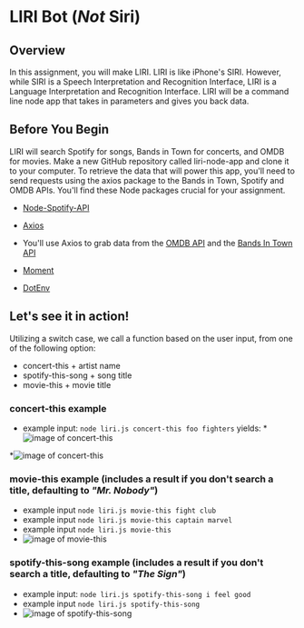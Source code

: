 # **LIRI Bot (_Not_ Siri)**

## **Overview**
In this assignment, you will make LIRI. LIRI is like iPhone's SIRI. However, while SIRI is a Speech Interpretation and Recognition Interface, LIRI is a Language Interpretation and Recognition Interface. LIRI will be a command line node app that takes in parameters and gives you back data.

## **Before You Begin**
LIRI will search Spotify for songs, Bands in Town for concerts, and OMDB for movies.
Make a new GitHub repository called liri-node-app and clone it to your computer.
To retrieve the data that will power this app, you'll need to send requests using the axios package to the Bands in Town, Spotify and OMDB APIs. You'll find these Node packages crucial for your assignment.

* [Node-Spotify-API](https://www.npmjs.com/package/node-spotify-api)

* [Axios](https://www.npmjs.com/package/axios)

* You'll use Axios to grab data from the [OMDB API](http://www.omdbapi.com) and the [Bands In Town API](http://www.artists.bandsintown.com/bandsintown-api)

* [Moment](https://www.npmjs.com/package/moment)

* [DotEnv](https://www.npmjs.com/package/dotenv)


## **Let's see it in action!**
Utilizing a switch case, we call a function based on the user input, from one of the following option:
* concert-this + artist name
* spotify-this-song + song title
* movie-this + movie title

### **concert-this example**
* example input: `node liri.js concert-this foo fighters` yields:
*![image of concert-this](https://i.imgur.com/h1UVUD9.jpg)

*![image of concert-this](https://i.imgur.com/QFjJqIA.jpg)

### **movie-this example** (includes a result if you don't search a title, defaulting to _"Mr. Nobody"_)
* example input `node liri.js movie-this fight club`
* example input `node liri.js movie-this captain marvel`
* example input `node liri.js movie-this`
* ![image of movie-this](https://i.imgur.com/Gsk13hQ.jpg)

### **spotify-this-song example** (includes a result if you don't search a title, defaulting to _"The Sign"_)
* example input: `node liri.js spotify-this-song i feel good`
* example input `node liri.js spotify-this-song`
* ![image of spotify-this-song](https://i.imgur.com/fLvVBTH.jpg)
